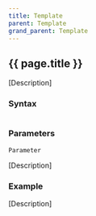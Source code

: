```yaml
---
title: Template
parent: Template
grand_parent: Template
---
```


## {{ page.title }}

[Description]

### Syntax

```js

```

### Parameters

`Parameter`

[Description]

### Example

[Description]

```js

```
